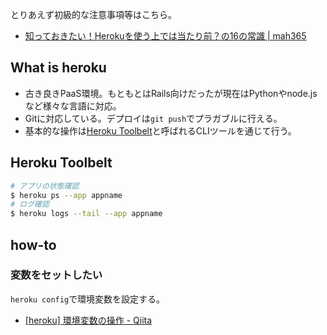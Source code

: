 とりあえず初級的な注意事項等はこちら。

* [知っておきたい！Herokuを使う上では当たり前？の16の常識 | mah365](http://blog.mah-lab.com/2013/05/16/heroku-commons-16/)

What is heroku
----

* 古き良きPaaS環境。もともとはRails向けだったが現在はPythonやnode.jsなど様々な言語に対応。
* Gitに対応している。デプロイは`git push`でプラガブルに行える。
* 基本的な操作は[Heroku Toolbelt]()と呼ばれるCLIツールを通じて行う。

Heroku Toolbelt
----

```bash
# アプリの状態確認
$ heroku ps --app appname
# ログ確認
$ heroku logs --tail --app appname
```

how-to
----

### 変数をセットしたい

`heroku config`で環境変数を設定する。

* [[heroku] 環境変数の操作 - Qiita](http://qiita.com/satomyumi/items/18db3c97734f32ebdfde)